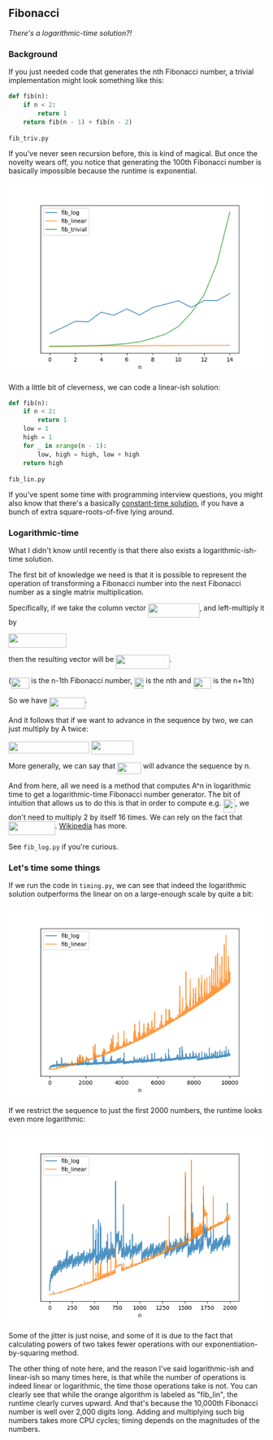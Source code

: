 Fibonacci
---------

_There's a logarithmic-time solution?!_


### Background

If you just needed code that generates the nth Fibonacci number, a trivial
implementation might look something like this:

```python
def fib(n):
    if n < 2:
        return 1
    return fib(n - 1) + fib(n - 2)
```
`fib_triv.py`

If you've never seen recursion before, this is kind of magical.  But once the
novelty wears off, you notice that generating the 100th Fibonacci number is
basically impossible because the runtime is exponential.

![exponential runtime graph](plot_trivial_timing.png)

With a little bit of cleverness, we can code a linear-ish solution:

```python
def fib(n):
    if n < 2:
        return 1
    low = 1
    high = 1
    for _ in xrange(n - 1):
        low, high = high, low + high
    return high
```
`fib_lin.py`

If you've spent some time with programming interview questions, you might also
know that there's a basically [constant-time solution](https://en.wikipedia.org/wiki/Fibonacci_number#Closed-form_expression),
if you have a bunch of extra square-roots-of-five lying around.


### Logarithmic-time

What I didn't know until recently is that there also exists a
logarithmic-ish-time solution.

The first bit of knowledge we need is that it is possible to represent the
operation of transforming a Fibonacci number into the next Fibonacci number
as a single matrix multiplication.

Specifically, if we take the column vector
<img src="svgs/9256c7eb9d16f28115e35ea84af763c4.svg" align=middle width=101.29779pt height=27.94572pt/>, and left-multiply it by

<img src="svgs/c8d4234922966430303df9a5acf4493f.svg" align=middle width=113.698695pt height=27.94572pt/>

then the resulting vector will be
<img src="svgs/7baac4660cb00c508f1373fa4a21548a.svg" align=middle width=105.63564pt height=27.94572pt/>.

(<img src="svgs/ee1c9fcc1452eff199fcb4bda04bc783.svg" align=middle width=35.52351pt height=22.46574pt/> is the n-1th Fibonacci number, <img src="svgs/c9c53a99901c4a67544997f70b0f01bc.svg" align=middle width=18.69681pt height=22.46574pt/> is the nth and <img src="svgs/b5fc1b39bc634786995c3b0ab5dd3809.svg" align=middle width=35.340855pt height=22.46574pt/> is the
n+1th)

So we have <img src="svgs/9f8c83087c7a5cadfe110ac5e0cf89a0.svg" align=middle width=70.27383pt height=22.83138pt/>.

And it follows that if we want to advance in the sequence by two, we can just
multiply by A twice:

<img src="svgs/0968535951df4888c71c6e84446d87c9.svg" align=middle width=159.452205pt height=22.83138pt/>

<img src="svgs/3281ad70f2f279c6ae448c8c4ede7392.svg" align=middle width=82.168845pt height=26.76201pt/>

More generally, we can say that <img src="svgs/680c4edf5d0b5620b591ca8c1751e9c4.svg" align=middle width=46.619265pt height=22.83138pt/> will advance the sequence by n.

And from here, all we need is a method that computes A^n in logarithmic time to
get a logarithmic-time Fibonacci number generator.  The bit of intuition that
allows us to do this is that in order to compute e.g. <img src="svgs/3ab642dabafb8786b9db56733d4e4902.svg" align=middle width=23.812965pt height=26.76201pt/>, we don't need
to multiply 2 by itself 16 times.  We can rely on the fact that <img src="svgs/094c372df4d46a50284164aea5f5735d.svg" align=middle width=91.621035pt height=26.76201pt/>.
[Wikipedia](https://en.wikipedia.org/wiki/Exponentiation_by_squaring) has more.

See `fib_log.py` if you're curious.


### Let's time some things

If we run the code in `timing.py`, we can see that indeed the logarithmic
solution outperforms the linear on on a large-enough scale by quite a bit:

![exponential runtime graph](plot_linear_log_10k.png)


If we restrict the sequence to just the first 2000 numbers, the runtime looks
even more logarithmic:

![exponential runtime graph](plot_linear_log_2k.png)

Some of the jitter is just noise, and some of it is due to the fact that
calculating powers of two takes fewer operations with our
exponentiation-by-squaring method.

The other thing of note here, and the reason I've said logarithmic-ish and
linear-ish so many times here, is that while the number of operations is indeed
linear or logarithmic, the time those operations take is not.  You can clearly
see that while the orange algorithm is labeled as "fib_lin", the runtime
clearly curves upward.  And that's because the 10,000th Fibonacci number is
well over 2,000 digits long.  Adding and multiplying such big numbers takes
more CPU cycles; timing depends on the magnitudes of the numbers.
